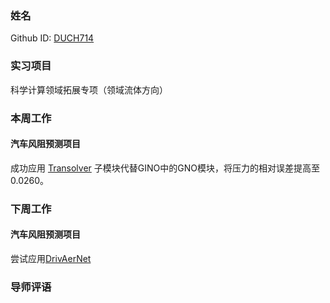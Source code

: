### 姓名
Github ID: [DUCH714](https://github.com/DUCH714)
### 实习项目
科学计算领域拓展专项（领域流体方向）
### 本周工作
#### 汽车风阻预测项目

成功应用 [Transolver](https://arxiv.org/abs/2402.02366) 子模块代替GINO中的GNO模块，将压力的相对误差提高至 0.0260。

### 下周工作
#### 汽车风阻预测项目
尝试应用[DrivAerNet](https://github.com/Mohamedelrefaie/DrivAerNet)

### 导师评语
